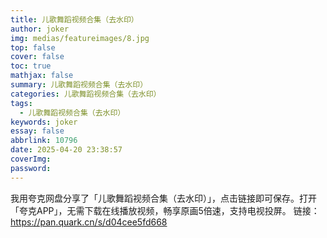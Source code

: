 ```yaml
---
title: 儿歌舞蹈视频合集（去水印）
author: joker
img: medias/featureimages/8.jpg
top: false
cover: false
toc: true
mathjax: false
summary: 儿歌舞蹈视频合集（去水印）
categories: 儿歌舞蹈视频合集（去水印）
tags:
  - 儿歌舞蹈视频合集（去水印）
keywords: joker
essay: false
abbrlink: 10796
date: 2025-04-20 23:38:57
coverImg:
password:
---
```


我用夸克网盘分享了「儿歌舞蹈视频合集（去水印）」，点击链接即可保存。打开「夸克APP」，无需下载在线播放视频，畅享原画5倍速，支持电视投屏。
链接：https://pan.quark.cn/s/d04cee5fd668
